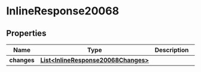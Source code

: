 
# InlineResponse20068

## Properties
Name | Type | Description | Notes
------------ | ------------- | ------------- | -------------
**changes** | [**List&lt;InlineResponse20068Changes&gt;**](InlineResponse20068Changes.md) |  |  [optional]



